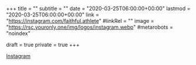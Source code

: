 +++
title = ""
subtitle = ""
date = "2020-03-25T06:00:00+00:00"
lastmod = "2020-03-25T06:00:00+00:00"
link = "https://instagram.com/faithful.athlete"
#linkRel = ""
image = "https://rsc.youronly.one/img/logos/instagram.webp"
#metarobots = "noindex"

draft = true
private = true
+++

[Instagram](https://instagram.com/faithful.athlete "Instagram")
